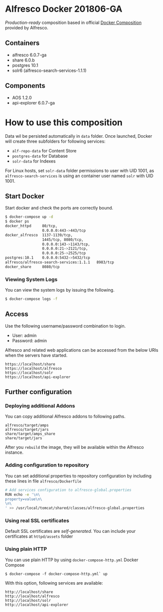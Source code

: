 # Alfresco Docker 201806-GA

*Production-ready* composition based in official [Docker Composition](https://github.com/Alfresco/acs-community-deployment/tree/master/docker-compose) provided by Alfresco.

## Containers

* alfresco 6.0.7-ga 
* share 6.0.b
* postgres 10.1
* solr6 (alfresco-search-services-1.1.1)

## Components

* AOS 1.2.0
* api-explorer 6.0.7-ga

# How to use this composition

Data wil be persisted automatically in `data` folder. Once launched, Docker will create three subfolders for following services:

* `alf-repo-data` for Content Store
* `postgres-data` for Database
* `solr-data` for Indexes

For Linux hosts, set `solr-data` folder permissions to user with UID 1001, as `alfresco-search-services` is using an container user named `solr` with UID 1001.

## Start Docker

Start docker and check the ports are correctly bound.

```bash
$ docker-compose up -d
$ docker ps
docker_httpd     80/tcp, 
                 0.0.0.0:443->443/tcp
docker_alfresco  1137-1139/tcp, 
                 1445/tcp, 8080/tcp, 
                 0.0.0.0:143->1143/tcp, 
                 0.0.0.0:21->2121/tcp, 
                 0.0.0.0:25->2525/tcp
postgres:10.1    0.0.0.0:5432->5432/tcp
alfresco/alfresco-search-services:1.1.1   8983/tcp
docker_share     8080/tcp
```

### Viewing System Logs

You can view the system logs by issuing the following.

```bash
$ docker-compose logs -f
```

## Access

Use the following username/password combination to login.

 - User: admin
 - Password: admin

Alfresco and related web applications can be accessed from the below URIs when the servers have started.

```
https://localhost/share
https://localhost/alfresco
https://localhost/solr
https://localhost/api-explorer
```

## Further configuration

### Deploying additional Addons

You can copy additional Alfresco addons to following paths.

```
alfresco/target/amps
alfresco/target/jars
share/target/amps_share
share/target/jars
```

After you `rebuild` the image, they will be available within the Alfresco instance.

### Adding configuration to repository

You can set additional properties to repository configuration by including these lines in file `alfresco/Dockerfile`

```bash
# Add services configuration to alfresco-global.properties
RUN echo -e '\n\
property=value\n\
\n\
' >> /usr/local/tomcat/shared/classes/alfresco-global.properties
```

### Using real SSL certificates

Default SSL certificates are *self-generated*. You can include your certificates at `httpd/assets` folder

### Using plain HTTP

You can use plain HTTP by using `docker-compose-http.yml` Docker Compose

```
$ docker-compose -f docker-compose-http.yml` up
```

With this option, following services are available:

```
http://localhost/share
http://localhost/alfresco
http://localhost/solr
http://localhost/api-explorer
```



